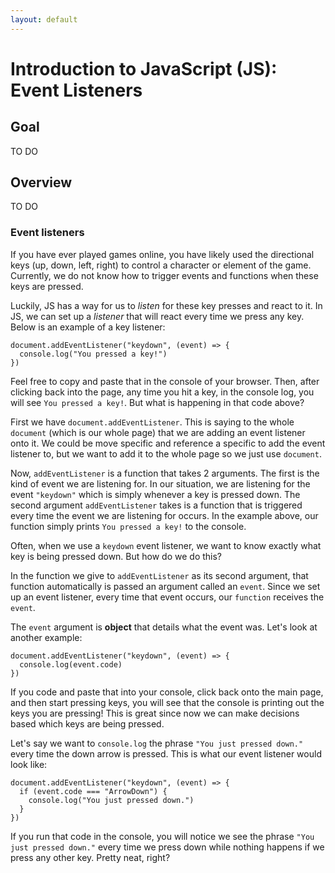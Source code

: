 ```yaml
---
layout: default
---
```


# Introduction to JavaScript (JS): Event Listeners

## Goal
TO DO

## Overview
TO DO

### Event listeners

If you have ever played games online, you have likely used the directional keys (up, down, left, right) to control a character or element of the game. Currently, we do not know how to trigger events and functions when these keys are pressed.

Luckily, JS has a way for us to *listen* for these key presses and react to it. In JS, we can set up a *listener* that will react every time we press any key. Below is an example of a key listener:

```
document.addEventListener("keydown", (event) => {
  console.log("You pressed a key!")
})
```

Feel free to copy and paste that in the console of your browser. Then, after clicking back into the page, any time you hit a key, in the console log, you will see `You pressed a key!`. But what is happening in that code above?

First we have `document.addEventListener`. This is saying to the whole `document` (which is our whole page) that we are adding an event listener onto it. We could be move specific and reference a specific to add the event listener to, but we want to add it to the whole page so we just use `document`.

Now, `addEventListener` is a function that takes 2 arguments. The first is the kind of event we are listening for. In our situation, we are listening for the event `"keydown"` which is simply whenever a key is pressed down. The second argument `addEventListener` takes is a function that is triggered every time the event we are listening for occurs. In the example above, our function simply prints `You pressed a key!` to the console.

Often, when we use a `keydown` event listener, we want to know exactly what key is being pressed down. But how do we do this?

In the function we give to `addEventListener` as its second argument, that function automatically is passed an argument called an `event`. Since we set up an event listener, every time that event occurs, our `function` receives the `event`.

The `event` argument is **object** that details what the event was. Let's look at another example:

```
document.addEventListener("keydown", (event) => {
  console.log(event.code)
})
```

If you code and paste that into your console, click back onto the main page, and then start pressing keys, you will see that the console is printing out the keys you are pressing! This is great since now we can make decisions based which keys are being pressed.

Let's say we want to `console.log` the phrase `"You just pressed down."` every time the down arrow is pressed. This is what our event listener would look like:

```
document.addEventListener("keydown", (event) => {
  if (event.code === "ArrowDown") {
    console.log("You just pressed down.")
  }
})
```

If you run that code in the console, you will notice we see the phrase `"You just pressed down."` every time we press down while nothing happens if we press any other key. Pretty neat, right?